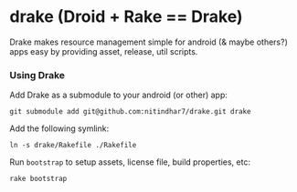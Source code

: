 drake (Droid + Rake == Drake)
=============================

Drake makes resource management simple for android (& maybe others?) apps easy by providing asset, release, util scripts.

### Using Drake

Add Drake as a submodule to your android (or other) app:

    git submodule add git@github.com:nitindhar7/drake.git drake

Add the following symlink:

    ln -s drake/Rakefile ./Rakefile

Run `bootstrap` to setup assets, license file, build properties, etc:

    rake bootstrap
